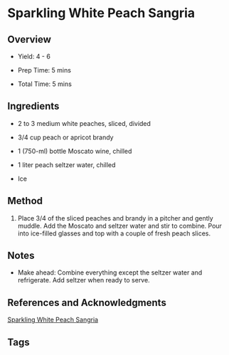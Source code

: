 # Sparkling White Peach Sangria

## Overview

- Yield: 4 - 6

- Prep Time: 5 mins

- Total Time: 5 mins

## Ingredients

- 2 to 3 medium white peaches, sliced, divided

- 3/4 cup peach or apricot brandy

- 1 (750-ml) bottle Moscato wine, chilled

- 1 liter peach seltzer water, chilled

- Ice

## Method

1. Place 3/4 of the sliced peaches and brandy in a pitcher and gently muddle. Add the Moscato and seltzer water and stir to combine. Pour into ice-filled glasses and top with a couple of fresh peach slices.

## Notes

- Make ahead: Combine everything except the seltzer water and refrigerate. Add seltzer when ready to serve.

## References and Acknowledgments

[Sparkling White Peach Sangria](http://www.thekitchn.com/pitcher-drink-recipe-sparkling-white-peach-sangria-the-10-minute-happy-hour-174445)

## Tags


